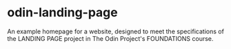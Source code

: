 # odin-landing-page

An example homepage for a website, designed to meet the specifications of
the LANDING PAGE project in The Odin Project's FOUNDATIONS course.